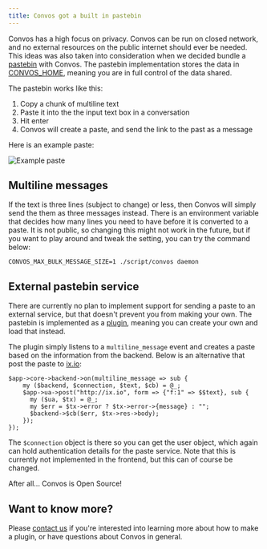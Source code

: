 ```yaml
---
title: Convos got a built in pastebin
---
```


Convos has a high focus on privacy. Convos can be run on closed network, and
no external resources on the public internet should ever be needed. This ideas
was also taken into consideration when we decided bundle a
[pastebin](https://github.com/Nordaaker/convos/pull/329) with Convos. The
pastebin implementation stores the data in
[CONVOS_HOME](/doc/config#convos_home), meaning you are
in full control of the data shared.

<!--more-->

The pastebin works like this:

1. Copy a chunk of multiline text
2. Paste it into the the input text box in a conversation
3. Hit enter
4. Convos will create a paste, and send the link to the past as a message

Here is an example paste:

![Example paste](/screenshots/2017-05-09-pastebin.png)

## Multiline messages

If the text is three lines (subject to change) or less, then Convos will
simply send the them as three messages instead. There is an environment variable
that decides how many lines you need to have before it is converted to a paste.
It is not public, so changing this might not work in the future, but if you want
to play around and tweak the setting, you can try the command below:

    CONVOS_MAX_BULK_MESSAGE_SIZE=1 ./script/convos daemon

## External pastebin service

There are currently no plan to implement support for sending a paste to an
external service, but that doesn't prevent you from making your own. The
pastebin is implemented as a
[plugin](https://github.com/Nordaaker/convos/blob/master/lib/Convos/Plugin/Paste.pm),
meaning you can create your own and load that instead.

The plugin simply listens to a `multiline_message` event and creates a paste
based on the information from the backend. Below is an alternative that post
the paste to [ix.io](http://ix.io/):

    $app->core->backend->on(multiline_message => sub {
        my ($backend, $connection, $text, $cb) = @_;
        $app->ua->post("http://ix.io", form => {"f:1" => $$text}, sub {
          my ($ua, $tx) = @_;
          my $err = $tx->error ? $tx->error->{message} : "";
          $backend->$cb($err, $tx->res->body);
        });
    });

The `$connection` object is there so you can get the user object, which again
can hold authentication details for the paste service. Note that this is
currently not implemented in the frontend, but this can of course be changed.

After all... Convos is Open Source!

## Want to know more?

Please [contact us](/doc/#get-in-touch) if you're interested into learning
more about how to make a plugin, or have questions about Convos in general.
